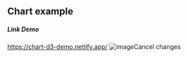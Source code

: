 ## Chart example
##### Link Demo 
https://chart-d3-demo.netlify.app/
![image](https://user-images.githubusercontent.com/67505437/147600167-c420d982-7b2f-4be3-91da-3bdacff09065.png)Cancel changes
